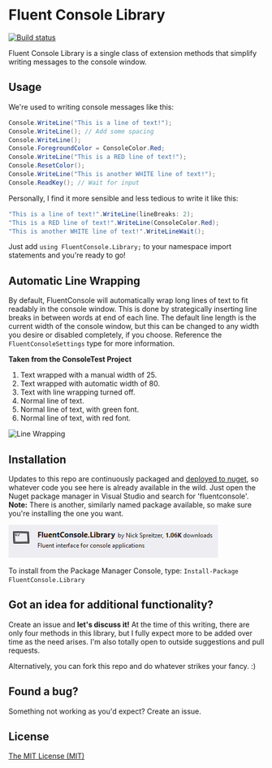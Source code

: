 # Fluent Console Library

[![Build status](https://ci.appveyor.com/api/projects/status/d1g6pl6x4uuyf9hl/branch/master?svg=true)](https://ci.appveyor.com/project/refactorsaurusrex/fluentconsole/branch/master)

Fluent Console Library is a single class of extension methods that simplify writing messages to the console window.

## Usage
We're used to writing console messages like this:

```csharp
Console.WriteLine("This is a line of text!");
Console.WriteLine(); // Add some spacing
Console.WriteLine();
Console.ForegroundColor = ConsoleColor.Red;
Console.WriteLine("This is a RED line of text!");
Console.ResetColor();
Console.WriteLine("This is another WHITE line of text!");
Console.ReadKey(); // Wait for input
```

Personally, I find it more sensible and less tedious to write it like this:

```csharp
"This is a line of text!".WriteLine(lineBreaks: 2);
"This is a RED line of text!".WriteLine(ConsoleColor.Red);
"This is another WHITE line of text!".WriteLineWait();
```

Just add `using FluentConsole.Library;` to your namespace import statements and you're ready to go!

## Automatic Line Wrapping
By default, FluentConsole will automatically wrap long lines of text to fit readably in the console window. This is done by strategically inserting line breaks in between words at end of each line. The default line length is the current width of the console window, but this can be changed to any width you desire or disabled completely, if you choose. Reference the `FluentConsoleSettings` type for more information.

**Taken from the ConsoleTest Project**
1. Text wrapped with a manual width of 25.
2. Text wrapped with automatic width of 80.
3. Text with line wrapping turned off.
4. Normal line of text.
5. Normal line of text, with green font.
6. Normal line of text, with red font.

![Line Wrapping](https://raw.githubusercontent.com/refactorsaurusrex/FluentConsole/master/Images/LineWrapping.png)

## Installation
Updates to this repo are continuously packaged and [deployed to nuget](https://www.nuget.org/packages/FluentConsole.Library/), so whatever code you see here is already available in the wild. Just open the Nuget package manager in Visual Studio and search for 'fluentconsole'. **Note:** There is another, similarly named package available, so make sure you're installing the one you want.

![Nuget Package Manager Search Result](https://raw.githubusercontent.com/refactorsaurusrex/FluentConsole/master/Images/NuGetPackageManagerSearchResult.png)

To install from the Package Manager Console, type: `Install-Package FluentConsole.Library`

## Got an idea for additional functionality?
Create an issue and **let's discuss it!** At the time of this writing, there are only four methods in this library, but I fully expect more to be added over time as the need arises. I'm also totally open to outside suggestions and pull requests.

Alternatively, you can fork this repo and do whatever strikes your fancy. :)

## Found a bug?
Something not working as you'd expect? Create an issue.

## License
[The MIT License (MIT)](https://github.com/refactorsaurusrex/FluentConsole/blob/MinorUpdates/license.md)
